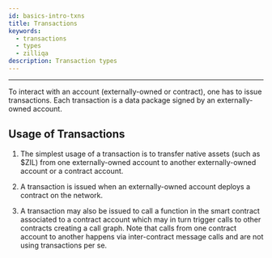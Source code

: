 ```yaml
---
id: basics-intro-txns
title: Transactions
keywords:
  - transactions
  - types
  - zilliqa
description: Transaction types
---
```


---

To interact with an account (externally-owned or contract), one has to
issue transactions. Each transaction is a data package signed by an
externally-owned account.

## Usage of Transactions

1. The simplest usage of a transaction is to transfer native assets (such as
   $ZIL) from one externally-owned account to another externally-owned account
   or a contract account.

2. A transaction is issued when an externally-owned account deploys a contract
   on the network.

3. A transaction may also be issued to call a function in the smart contract
   associated to a contract account which may in turn trigger calls to other
   contracts creating a call graph. Note that calls from one contract account to another
   happens via inter-contract message calls and are not using transactions per se.
